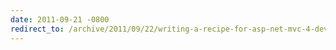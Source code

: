 ```yaml
---
date: 2011-09-21 -0800
redirect_to: /archive/2011/09/22/writing-a-recipe-for-asp-net-mvc-4-developer-preview.aspx/
---
```

